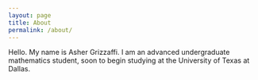 ```yaml
---
layout: page
title: About
permalink: /about/
---
```


Hello. My name is Asher Grizzaffi. I am an advanced undergraduate mathematics student, soon to begin studying at the University of Texas at Dallas.
